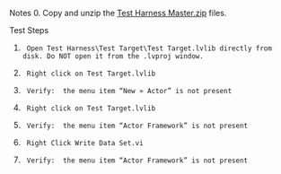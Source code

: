 Notes
0. Copy and unzip the [Test Harness Master.zip](<Test Harness Master.zip>) files.

Test Steps

1.      Open Test Harness\Test Target\Test Target.lvlib directly from disk. Do NOT open it from the .lvproj window.

2.      Right click on Test Target.lvlib

3.      Verify:  the menu item “New » Actor” is not present

4.      Right click on Test Target.lvlib

5.      Verify:  the menu item “Actor Framework” is not present

6.      Right Click Write Data Set.vi

7.      Verify:  the menu item “Actor Framework” is not present
